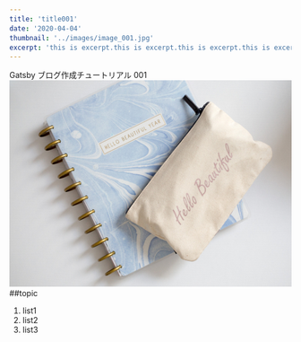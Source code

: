 ```yaml
---
title: 'title001'
date: '2020-04-04'
thumbnail: '../images/image_001.jpg'
excerpt: 'this is excerpt.this is excerpt.this is excerpt.this is excerpt.this is excerpt.this is excerpt.this is excerpt.this is excerpt.this is excerpt.this is excerpt.this is excerpt.this is excerpt.this is excerpt.'
---
```


Gatsby ブログ作成チュートリアル 001
![Sample](../images/image_001.jpg)
##topic

1. list1
2. list2
3. list3
